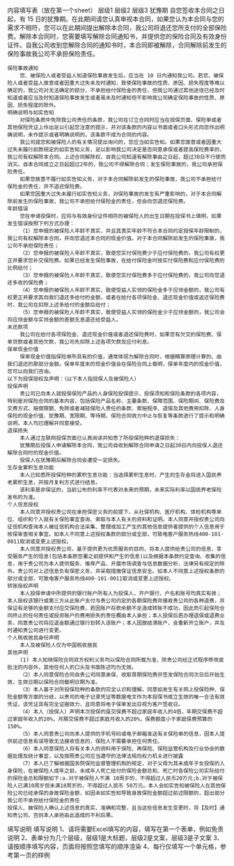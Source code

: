 内容填写表（放在第一个sheet）
	层级1	层级2	层级3
	犹豫期
		自您签收本合同之日起，有 15 日的犹豫期。在此期间请您认真审视本合同，如果您认为本合同与您的需求不相符，您可以在此期间提出解除本合同，我公司将退还您所支付的全部保险费。解除本合同时，您需要填写解除合同通知书，并提供您的保险合同及有效身份证件。自我公司收到您解除合同的通知书时，本合同即被解除，合同解除前发生的保险事故我公司不承担保险责任。

	保险事故通知
		您、被保险人或者受益人知道保险事故发生后，应当在 10 日内通知我公司。若您、被保险人或者受益人故意或者因重大过失未及时通知，致使保险事故的性质、原因、损失程度等难以确定的，我公司对无法确定的部分，不承担给付保险金的责任，但我公司通过其他途径已经及时知道或者应当及时知道保险事故发生或者虽未及时通知但不影响我公司确定保险事故的性质、原因、损失程度的除外。	 
	明确说明与如实告知
		对保险条款中免除我公司责任的条款，我公司在订立合同时应当在投保页面、保险单或者其他保险凭证上作出足以引起您注意的提示，并对该条款的内容以书面或者口头形式向您作出明确说明，未作提示或者明确说明的，该条款不成为合同的内容。
		我公司就您和被保险人的有关情况提出询问的，您应当如实告知。如果您故意或者因重大过失未履行前款规定的如实告知义务，足以影响我公司决定是否同意承保或者提高保险费率的，我公司有权解除本合同。上述合同解除权，自我公司知道有解除事由之日起，超过30日不行使而消灭。自本合同成立之日起超过2年的，我公司不得解除合同；发生保险事故的，我公司承担保险责任。
		如果您故意不履行如实告知义务，对于本合同解除前发生的保险事故，我公司不承担给付保险金的责任，并不退还保险费。
		如果您因重大过失未履行如实告知义务，对保险事故的发生有严重影响的，对于本合同解除前发生的保险事故，我公司不承担给付保险金的责任，但会向您退还保险费。
	年龄错误
		您在申请投保时，应将与有效身份证件相符的被保险人的出生日期在投保书上填明，如果发生错误按照下列方式办理：
		（1）您申报的被保险人年龄不真实，并且其真实年龄不符合本合同约定投保年龄限制的，我公司有权解除本合同，并向您退还本合同的现金价值。对于本合同解除前发生的保险事故，我公司不承担保险责任；
		（2）您申报的被保险人年龄不真实，致使您实付保险费少于应付保险费的，我公司有权更正并要求您补交保险费。如果已经发生保险事故，在给付保险金时按实付保险费和应付保险费的比例给付；
		（3）您申报的被保险人年龄不真实，致使您实付保险费多于应付保险费的，我公司向您退还多收的保险费；
		（4）您申报的被保险人年龄不真实，致使受益人实领的保险金多于应领金额的，我公司有权更正并要求其向我们退还多给付的金额，或者在给付各项保险金、退还现金价值或返还保险费时，我公司在扣除上述多给付的金额后给付；
		（5）您申报的被保险人年龄不真实，致使受益人实领的保险金少于应领金额的，我公司会将应领金额与实领金额的差额无息退还给受益人。
	未还款项
		我公司在给付各项保险金、退还现金价值或者退还保险费时，如果您有欠交的保险费、保单贷款或者其他欠款，我公司先扣除上述各项欠款及应付利息。
	保单现金价值
		保单现金价值指保险单所具有的价值，通常体现为解除合同时，根据精算原理计算的、由我们退还的那部分金额。保单年度末的现金价值会在保险合同上载明，保单年度内的现金价值，您可以向我们咨询。
	以下为投保授权及声明：（以下本人指投保人及被保险人）
	投保声明
		贵公司已向本人就投保保险产品的人身保险投保提示、投保须知和保险条款的各项内容，特别是对保险合同的基本内容，包括保险产品名称、主要条款、保障范围、保险期间、保险费及交费方式、赔偿限额、免除或者减轻保险人责任的条款、索赔程序、退保及其他费用扣除、人身保险的现金价值、犹豫期、宽限期、等待期、保险合同效力中止与恢复等条款进行了提示和明确说明，本人均已理解并同意接受。
	退保损失
		本人通过互联网投保页面已认真阅读并知悉了所投保险种的退保损失：
		犹豫期后投保人申请解除本合同，我公司自收到解除合同申请之日起30日内向投保人退还解除合同时的现金价值。
		投保人在犹豫期后解除合同会遭受一定损失。
	生存金累积生息功能
		本人已知悉所投保险种的累积生息功能：当选择累积生息时，产生的生存金将进入国民养老累积生息，并按月复利方式进行结息。
		该利率是非保证的，当前公布的利率不代表对未来的预期，未来实际利率以国民养老保险发布的为准。
	个人信息授权
		本人同意并授权贵公司在承担保密义务的前提下，从社保机构、医疗机构、体检机构等单位、组织和个人就有关保险事宜查询、索取与本人有关的资料和证明。本人同意并授权贵公司向征信机构查询本人被征信机构合法采集、整理或加工产生的其他信息提供者提供的个人信息用于核保审查相关事宜。如本人不同意上述授权条款的部分或全部，可致电客户服务热线400-101-0011取消或变更上述授权。
		本人同意并授权贵公司，基于提供更为优质服务的目的，将本人提供给贵公司的信息、享受服务产生的信息(包括本条款签署之前提供和产生的信息)以及根据本条款约定查询、收集的信息，用于贵公司为本人提供服务、推荐产品、开展市场调查与信息数据分析，法律另有规定的除外。贵公司对上述信息负有保密义务，并采取措施保证信息安全。如本人不同意上述授权条款的部分或全部，可致电客户服务热线400-101-0011取消或变更上述授权。
	转账授权声明
		本人投保申请中所提供的银行账户所有人为投保人，开户银行、户名和账号均真实有效；本人授权该银行或第三方从此账户支付与贵公司约定的各期保险费并接收贵公司的各种退费，并保证有足够的金额支付应交保险费，若因账户存款余额不足造成转账不成功，因此而引起保险合同终止的任何责任或投资账户的费用损失的责任概由本人承担；本人投保后若办理退保或退费业务，同意贵公司将应退金额通过银行划转入该账户；本人因故结清账户，会重新开立账户，并及时通知贵公司进行变更。
	个人税收居民身份声明
		本人及被保险人仅为中国税收居民
	其他声明
		(1) 本人知晓保险合同双方权利义务均以保险合同所载为准，除贵公司经正式程序修改或批注的内容外，其他任何人的口头及书面陈述均为无效。
		（2）本人同意保险合同自贵公司同意承保、收取首期保险费并签发保险合同次日后开始生效，生效日期以保险合同载明日期为准。
		（3）本人基于对所投保险种的条款的完全认识和理解，同意如发生有关网上投保险种、保险金额等方面的分歧，以贵司的电子记录凭证等数据电文作为本投保书成立生效的唯一合法有效凭证，该凭证具有完全证据效力，且同意将电子保单发出日视为客户签收日。
		（4）本人（投保人）声明本次投保的趸交保费不超过家庭年收入的4倍，年期交保费不超过家庭年收入的20%，月期交保费不超过家庭月收入的20%，保费额度小于家庭保费预算的150%。
		（5）本人同意贵公司向本人提供的手机号码或电子邮箱发送有关保险单的信息，因本人提供前述信息有误导致无法接收信息的，保险人不需要承担任何责任。
		（6）本人同意保险人将有关本人的资料用于保险、再保险、保险监管机构及行业协会的数据处理及统计事宜，以及按照贵公司应当遵守的法律法规向权力机关进行披露
		（7）本人已了解根据国务院保险监督管理机构的规定，对于父母为其未成年子女投保的人身保险，在被保险人成年之前，未成年人死亡给付的保险金额总和、死亡时各保险公司实际给付的保险金总和限额如下:a.对于被保险人不满 10周岁的，不得超过人民币20万元;b.对于被保险人已满10周岁但未满18周岁的，不得超过人民币 50万元。本人会如实告知被保险人在其他保险公司已经承保的身故保险金额，如因未如实告知导致身故保险金额超过前述限额的，超出部分我公司不承担给付保险金的责任
	投保人、被保险人确认上述信息的真实、准确和完整，且当这些信息发生变更时，将【及时】通知贵公司，否则本人承担由此造成的不利后果。


填写说明
	填写说明
	1、请将需要Excel填写的内容，填写在第一个表单，例如免责说明
	2、表单分为几个层级，层级1是大标题，层级2是文案，层级3是子文案
	3、请按顺序填写内容，页面将按照您填写的顺序渲染
	4、每行仅填写一个单元格，参考第一页的样例


